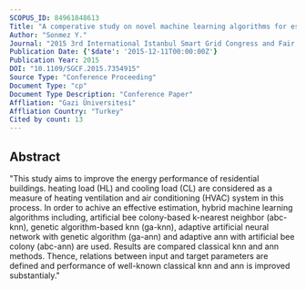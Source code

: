 ```yaml
---
SCOPUS_ID: 84961848613
Title: "A comperative study on novel machine learning algorithms for estimation of energy performance of residential buildings"
Author: "Sonmez Y."
Journal: "2015 3rd International Istanbul Smart Grid Congress and Fair, ICSG 2015"
Publication Date: {'$date': '2015-12-11T00:00:00Z'}
Publication Year: 2015
DOI: "10.1109/SGCF.2015.7354915"
Source Type: "Conference Proceeding"
Document Type: "cp"
Document Type Description: "Conference Paper"
Affliation: "Gazi Üniversitesi"
Affliation Country: "Turkey"
Cited by count: 13
---
```


## Abstract
"This study aims to improve the energy performance of residential buildings. heating load (HL) and cooling load (CL) are considered as a measure of heating ventilation and air conditioning (HVAC) system in this process. In order to achive an effective estimation, hybrid machine learning algorithms including, artificial bee colony-based k-nearest neighbor (abc-knn), genetic algorithm-based knn (ga-knn), adaptive artificial neural network with genetic algorithm (ga-ann) and adaptive ann with artificial bee colony (abc-ann) are used. Results are compared classical knn and ann methods. Thence, relations between input and target parameters are defined and performance of well-known classical knn and ann is improved substantialy."
